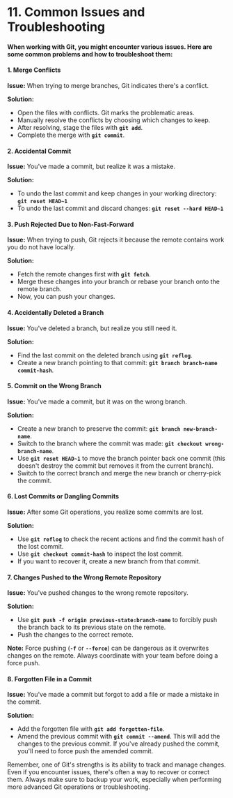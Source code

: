 # 11. Common Issues and Troubleshooting

#### When working with Git, you might encounter various issues. Here are some common problems and how to troubleshoot them:

#### **1. Merge Conflicts**

**Issue:** When trying to merge branches, Git indicates there's a conflict.

**Solution:**

* Open the files with conflicts. Git marks the problematic areas.
* Manually resolve the conflicts by choosing which changes to keep.
* After resolving, stage the files with **`git add`**.
* Complete the merge with **`git commit`**.

#### **2. Accidental Commit**

**Issue:** You've made a commit, but realize it was a mistake.

**Solution:**

* To undo the last commit and keep changes in your working directory: **`git reset HEAD~1`**
* To undo the last commit and discard changes: **`git reset --hard HEAD~1`**

#### **3. Push Rejected Due to Non-Fast-Forward**

**Issue:** When trying to push, Git rejects it because the remote contains work you do not have locally.

**Solution:**

* Fetch the remote changes first with **`git fetch`**.
* Merge these changes into your branch or rebase your branch onto the remote branch.
* Now, you can push your changes.

#### **4. Accidentally Deleted a Branch**

**Issue:** You've deleted a branch, but realize you still need it.

**Solution:**

* Find the last commit on the deleted branch using **`git reflog`**.
* Create a new branch pointing to that commit: **`git branch branch-name commit-hash`**.

#### **5. Commit on the Wrong Branch**

**Issue:** You've made a commit, but it was on the wrong branch.

**Solution:**

* Create a new branch to preserve the commit: **`git branch new-branch-name`**.
* Switch to the branch where the commit was made: **`git checkout wrong-branch-name`**.
* Use **`git reset HEAD~1`** to move the branch pointer back one commit (this doesn't destroy the commit but removes it from the current branch).
* Switch to the correct branch and merge the new branch or cherry-pick the commit.

#### **6. Lost Commits or Dangling Commits**

**Issue:** After some Git operations, you realize some commits are lost.

**Solution:**

* Use **`git reflog`** to check the recent actions and find the commit hash of the lost commit.
* Use **`git checkout commit-hash`** to inspect the lost commit.
* If you want to recover it, create a new branch from that commit.

#### **7. Changes Pushed to the Wrong Remote Repository**

**Issue:** You've pushed changes to the wrong remote repository.

**Solution:**

* Use **`git push -f origin previous-state:branch-name`** to forcibly push the branch back to its previous state on the remote.
* Push the changes to the correct remote.

**Note:** Force pushing (**`-f`** or **`--force`**) can be dangerous as it overwrites changes on the remote. Always coordinate with your team before doing a force push.

#### **8. Forgotten File in a Commit**

**Issue:** You've made a commit but forgot to add a file or made a mistake in the commit.

**Solution:**

* Add the forgotten file with **`git add forgotten-file`**.
* Amend the previous commit with **`git commit --amend`**. This will add the changes to the previous commit. If you've already pushed the commit, you'll need to force push the amended commit.

Remember, one of Git's strengths is its ability to track and manage changes. Even if you encounter issues, there's often a way to recover or correct them. Always make sure to backup your work, especially when performing more advanced Git operations or troubleshooting.
